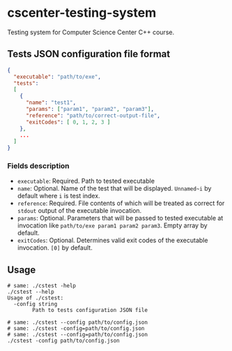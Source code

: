 # cscenter-testing-system
Testing system for Computer Science Center C++ course.

## Tests JSON configuration file format
```json
{
  "executable": "path/to/exe",
  "tests":
  [
    {
      "name": "test1",
      "params": ["param1", "param2", "param3"],
      "reference": "path/to/correct-output-file",
      "exitCodes": [ 0, 1, 2, 3 ]
    },
    ...
  ]
}
```

### Fields description
* `executable`: Required. Path to tested executable
* `name`: Optional. Name of the test that will be displayed. `Unnamed~i` by default where `i` is test index.
* `reference`: Required. File contents of which will be treated as correct for `stdout` output of the executable invocation.
* `params`: Optional. Parameters that will be passed to tested executable at invocation like `path/to/exe param1 param2 param3`. Empty array by default.
* `exitCodes`: Optional. Determines valid exit codes of the executable invocation. `[0]` by default.

## Usage
```shell script
# same: ./cstest -help
./cstest --help
Usage of ./cstest:
  -config string
        Path to tests configuration JSON file

# same: ./cstest --config path/to/config.json
# same: ./cstest -config=path/to/config.json
# same: ./cstest --config=path/to/config.json
./cstest -config path/to/config.json
```